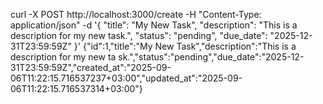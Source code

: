 curl -X POST http://localhost:3000/create  -H "Content-Type:
 application/json"     -d '{
        "title": "My New Task",
        "description": "This is a description for my new task.",
        "status": "pending",
        "due_date": "2025-12-31T23:59:59Z"
    }'
{"id":1,"title":"My New Task","description":"This is a description for my new ta                              sk.","status":"pending","due_date":"2025-12-31T23:59:59Z","created_at":"2025-09-                              06T11:22:15.716537237+03:00","updated_at":"2025-09-06T11:22:15.716537314+03:00"}


